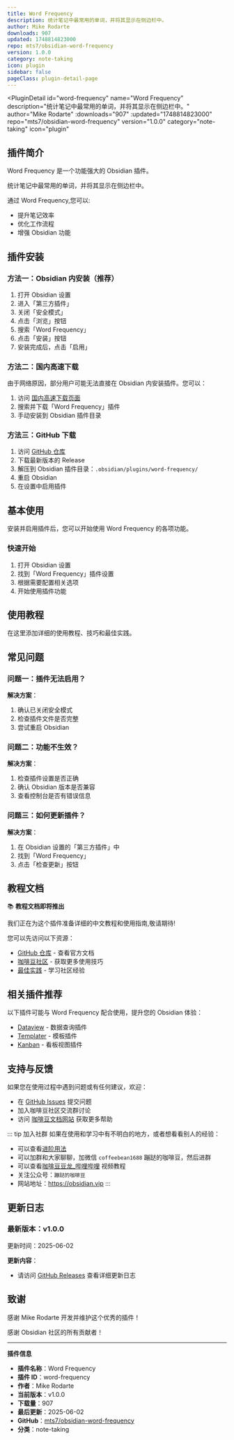 ```yaml
---
title: Word Frequency
description: 统计笔记中最常用的单词，并将其显示在侧边栏中。
author: Mike Rodarte
downloads: 907
updated: 1748814823000
repo: mts7/obsidian-word-frequency
version: 1.0.0
category: note-taking
icon: plugin
sidebar: false
pageClass: plugin-detail-page
---
```


<PluginDetail
  id="word-frequency"
  name="Word Frequency"
  description="统计笔记中最常用的单词，并将其显示在侧边栏中。"
  author="Mike Rodarte"
  :downloads="907"
  :updated="1748814823000"
  repo="mts7/obsidian-word-frequency"
  version="1.0.0"
  category="note-taking"
  icon="plugin"
>

<!-- AUTO_GENERATED_START -->
## 插件简介

Word Frequency 是一个功能强大的 Obsidian 插件。

统计笔记中最常用的单词，并将其显示在侧边栏中。

通过 Word Frequency,您可以:

- 提升笔记效率
- 优化工作流程
- 增强 Obsidian 功能

<!-- AUTO_GENERATED_END -->

<!-- AUTO_GENERATED_START -->
## 插件安装

### 方法一：Obsidian 内安装（推荐）

1. 打开 Obsidian 设置
2. 进入「第三方插件」
3. 关闭「安全模式」
4. 点击「浏览」按钮
5. 搜索「Word Frequency」
6. 点击「安装」按钮
7. 安装完成后，点击「启用」

### 方法二：国内高速下载

由于网络原因，部分用户可能无法直接在 Obsidian 内安装插件。您可以：

1. 访问 [国内高速下载页面](/zh/documentation/obsidian-plugins-download.html)
2. 搜索并下载「Word Frequency」插件
3. 手动安装到 Obsidian 插件目录

### 方法三：GitHub 下载

1. 访问 [GitHub 仓库](https://github.com/mts7/obsidian-word-frequency)
2. 下载最新版本的 Release
3. 解压到 Obsidian 插件目录：`.obsidian/plugins/word-frequency/`
4. 重启 Obsidian
5. 在设置中启用插件

## 基本使用

安装并启用插件后，您可以开始使用 Word Frequency 的各项功能。

### 快速开始

1. 打开 Obsidian 设置
2. 找到「Word Frequency」插件设置
3. 根据需要配置相关选项
4. 开始使用插件功能

<!-- AUTO_GENERATED_END -->

<!-- CUSTOM_CONTENT_START:tutorial -->
## 使用教程

在这里添加详细的使用教程、技巧和最佳实践。

<!-- CUSTOM_CONTENT_END:tutorial -->

<!-- SHARED_CONTENT_START -->
## 常见问题

### 问题一：插件无法启用？

**解决方案**：
1. 确认已关闭安全模式
2. 检查插件文件是否完整
3. 尝试重启 Obsidian

### 问题二：功能不生效？

**解决方案**：
1. 检查插件设置是否正确
2. 确认 Obsidian 版本是否兼容
3. 查看控制台是否有错误信息

### 问题三：如何更新插件？

**解决方案**：
1. 在 Obsidian 设置的「第三方插件」中
2. 找到「Word Frequency」
3. 点击「检查更新」按钮

## 教程文档

📚 **教程文档即将推出**

我们正在为这个插件准备详细的中文教程和使用指南,敬请期待!

您可以先访问以下资源：
- [GitHub 仓库](https://github.com/mts7/obsidian-word-frequency) - 查看官方文档
- [咖啡豆社区](/zh/bases/) - 获取更多使用技巧
- [最佳实践](/zh/best-practices/) - 学习社区经验

## 相关插件推荐

以下插件可能与 Word Frequency 配合使用，提升您的 Obsidian 体验：

- [Dataview](/zh/plugins/dataview.html) - 数据查询插件
- [Templater](/zh/plugins/templater-obsidian.html) - 模板插件
- [Kanban](/zh/plugins/obsidian-kanban.html) - 看板视图插件

## 支持与反馈

如果您在使用过程中遇到问题或有任何建议，欢迎：

- 在 [GitHub Issues](https://github.com/mts7/obsidian-word-frequency/issues) 提交问题
- 加入咖啡豆社区交流群讨论
- 访问 [咖啡豆文档网站](https://obsidian.vip) 获取更多帮助

::: tip 加入社群
如果在使用和学习中有不明白的地方，或者想看看别人的经验：
- 可以查看[进阶用法](/zh/advanced)
- 可以加群和大家聊聊，加微信 `coffeebean1688` 蹦跶的咖啡豆，然后进群
- 可以查看[咖啡豆豆龙_哔哩哔哩](https://space.bilibili.com/618777356) 视频教程
- 关注公众号：`蹦跶的咖啡豆`
- 网站地址：https://obsidian.vip
:::
<!-- SHARED_CONTENT_END -->

<!-- AUTO_GENERATED_START -->
## 更新日志

### 最新版本：v1.0.0

更新时间：2025-06-02

**更新内容**：
- 请访问 [GitHub Releases](https://github.com/mts7/obsidian-word-frequency/releases) 查看详细更新日志

## 致谢

感谢 Mike Rodarte 开发并维护这个优秀的插件！

感谢 Obsidian 社区的所有贡献者！

---

**插件信息**
- **插件名称**：Word Frequency
- **插件 ID**：word-frequency
- **作者**：Mike Rodarte
- **当前版本**：v1.0.0
- **下载量**：907
- **最后更新**：2025-06-02
- **GitHub**：[mts7/obsidian-word-frequency](https://github.com/mts7/obsidian-word-frequency)
- **分类**：note-taking
<!-- AUTO_GENERATED_END -->

</PluginDetail>

